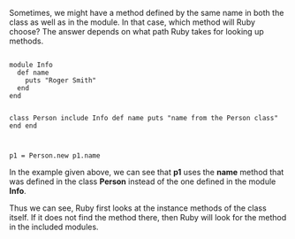 Sometimes, we might have a method
defined by the same name in both the class
as well as in the module.
In that case, which method will Ruby choose?
The answer depends on
what path Ruby takes for
looking up methods.

<codeblock language="ruby" type="lesson">
<code>
module Info
  def name
    puts "Roger Smith"
  end
end

class Person
  include Info
  def name
    puts "name from the Person class"
  end
end

p1 = Person.new
p1.name
</code>
</codeblock>

In the example given above, we can
see that **p1** uses the **name**
method that was defined in
the class **Person** instead of the
one defined in the module **Info**.

Thus we can see, Ruby first looks at the
instance methods
of the class itself.
If it does not find the method there, then Ruby
will look for the method in the included modules.